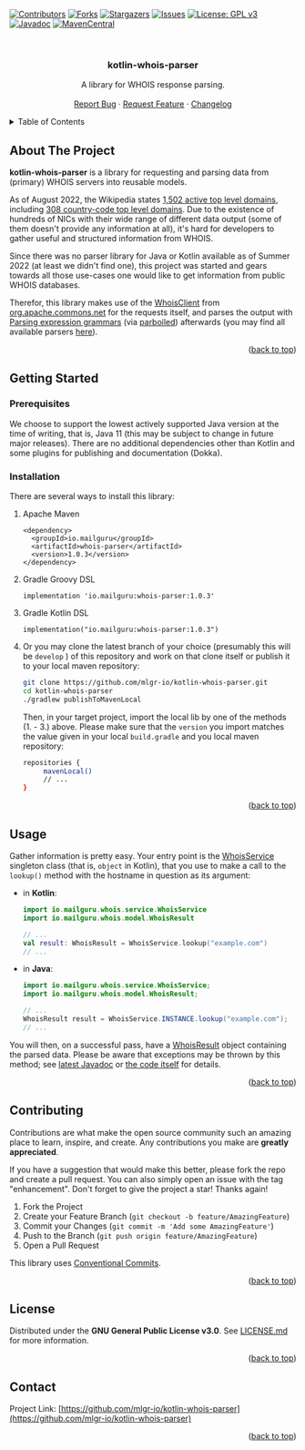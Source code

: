 <!-- Improved compatibility of back to top link: See: https://github.com/othneildrew/Best-README-Template/pull/73 -->
<a name="readme-top"></a>
<!--
*** Thanks for checking out the Best-README-Template. If you have a suggestion
*** that would make this better, please fork the repo and create a pull request
*** or simply open an issue with the tag "enhancement".
*** Don't forget to give the project a star!
*** Thanks again! Now go create something AMAZING! :D
-->



<!-- PROJECT SHIELDS -->
<!--
*** I'm using markdown "reference style" links for readability.
*** Reference links are enclosed in brackets [ ] instead of parentheses ( ).
*** See the bottom of this document for the declaration of the reference variables
*** for contributors-url, forks-url, etc. This is an optional, concise syntax you may use.
*** https://www.markdownguide.org/basic-syntax/#reference-style-links
-->
[![Contributors][contributors-shield]][contributors-url]
[![Forks][forks-shield]][forks-url]
[![Stargazers][stars-shield]][stars-url]
[![Issues][issues-shield]][issues-url]
[![License: GPL v3][license-shield]][license-url]
[![Javadoc][javadoc-shield]][javadoc-url]
[![MavenCentral][maven-shield]][maven-url]




<!-- PROJECT LOGO -->
<br />
<div align="center">
  <!-- a href="https://github.com/mlgr-io/kotlin-whois-parser">
    <img src="images/logo.png" alt="Logo" width="80" height="80">
  </a //-->

<h3 align="center">kotlin-whois-parser</h3>

  <p align="center">
    A library for WHOIS response parsing. 
    <!-- br />
    <a href="https://github.com/mlgr-io/kotlin-whois-parser"><strong>Explore the docs »</strong></a //-->
    <br />
    <br />
    <!-- a href="https://github.com/mlgr-io/kotlin-whois-parser">View Demo</a>
    · //-->
    <a href="https://github.com/mlgr-io/kotlin-whois-parser/issues">Report Bug</a>
    ·
    <a href="https://github.com/mlgr-io/kotlin-whois-parser/issues">Request Feature</a>
    ·
    <a href="CHANGELOG.md">Changelog</a>
  </p>
</div>



<!-- TABLE OF CONTENTS -->
<details>
  <summary>Table of Contents</summary>
  <ol>
    <li><a href="#about-the-project">About The Project</a></li>
    <li>
      <a href="#getting-started">Getting Started</a>
      <ul>
        <li><a href="#prerequisites">Prerequisites</a></li>
        <li><a href="#installation">Installation</a></li>
      </ul>
    </li>
    <li><a href="#usage">Usage</a></li>
    <li><a href="#contributing">Contributing</a></li>
    <li><a href="#license">License</a></li>
    <li><a href="#contact">Contact</a></li>
  </ol>
</details>



<!-- ABOUT THE PROJECT -->
## About The Project

**kotlin-whois-parser** is a library for requesting and parsing data from (primary) WHOIS servers into reusable models.

As of August 2022, the Wikipedia states [1,502 active top level domains](https://en.wikipedia.org/wiki/List_of_Internet_top-level_domains),
including [308 country-code top level domains](https://en.wikipedia.org/wiki/Country_code_top-level_domain).
Due to the existence of hundreds of NICs with their wide range of different data output (some of them doesn't
provide any information at all), it's hard for developers to gather useful and structured information from WHOIS.

Since there was no parser library for Java or Kotlin available as of Summer 2022 (at least we didn't find one), this
project was started and gears towards all those use-cases one would like to get information from public WHOIS databases.


Therefor, this library makes use of the [WhoisClient](https://commons.apache.org/proper/commons-net/apidocs/org/apache/commons/net/whois/WhoisClient.html)
from [org.apache.commons.net](https://commons.apache.org/proper/commons-net/) for the requests itself, and parses the
output with [Parsing expression grammars](https://en.wikipedia.org/wiki/Parsing_expression_grammar) (via
[parboiled](https://github.com/sirthias/parboiled/wiki)) afterwards (you may find all available parsers
[here](src/main/kotlin/io/mailguru/whois/parser/impl/)).

<p align="right">(<a href="#readme-top">back to top</a>)</p>



<!-- GETTING STARTED -->
## Getting Started

<!-- [Javadoc](https://javadoc.io/doc/io.mailguru/whois-parser) -->

### Prerequisites

We choose to support the lowest actively supported Java version at the time of writing, that is, Java 11 (this may be
subject to change in future major releases). There are no additional dependencies other than Kotlin and some plugins
for publishing and documentation (Dokka).

### Installation

There are several ways to install this library:

1. Apache Maven
   ```
   <dependency>
     <groupId>io.mailguru</groupId>
     <artifactId>whois-parser</artifactId>
     <version>1.0.3</version>
   </dependency>
   ```
2. Gradle Groovy DSL
   ```
   implementation 'io.mailguru:whois-parser:1.0.3'
   ```
3. Gradle Kotlin DSL
   ```
   implementation("io.mailguru:whois-parser:1.0.3")
   ```
4. Or you may clone the latest branch of your choice (presumably this will be `develop` ) of this repository and work on
   that clone itself or publish it to your local maven repository: 
   ```sh
   git clone https://github.com/mlgr-io/kotlin-whois-parser.git
   cd kotlin-whois-parser
   ./gradlew publishToMavenLocal
   ```
   Then, in your target project, import the local lib by one of the methods (1. - 3.) above. Please make sure that the `version`
   you import matches the value given in your local `build.gradle` and you local maven repository:
   ```sh
   repositories {
        mavenLocal()
        // ...
   }
   ```
 

<p align="right">(<a href="#readme-top">back to top</a>)</p>



<!-- USAGE EXAMPLES -->
## Usage

Gather information is pretty easy. Your entry point is the [WhoisService](src/main/kotlin/io/mailguru/whois/service/WhoisService.kt)
singleton class (that is, `object` in Kotlin), that you use to make a call to the `lookup()` method with the hostname
in question as its argument:

* in **Kotlin**:
  ```kotlin
  import io.mailguru.whois.service.WhoisService
  import io.mailguru.whois.model.WhoisResult

  // ...
  val result: WhoisResult = WhoisService.lookup("example.com")
  // ...

  ```
* in **Java**:
  ```java
  import io.mailguru.whois.service.WhoisService;
  import io.mailguru.whois.model.WhoisResult;

  // ...
  WhoisResult result = WhoisService.INSTANCE.lookup("example.com");
  // ...
  ```
  
You will then, on a successful pass, have a [WhoisResult](src/main/kotlin/io/mailguru/whois/model/WhoisResult.kt) object
containing the parsed data.
Please be aware that exceptions may be thrown by this method; see [latest Javadoc](https://javadoc.io/doc/io.mailguru/whois-parser/latest/whois-parser/io.mailguru.whois.service/-whois-service/lookup.html)
or [the code itself](src/main/kotlin/io/mailguru/whois/service/WhoisService.kt#L77) for details.


<p align="right">(<a href="#readme-top">back to top</a>)</p>



<!-- CONTRIBUTING -->
## Contributing

Contributions are what make the open source community such an amazing place to learn, inspire, and create. Any contributions you make are **greatly appreciated**.

If you have a suggestion that would make this better, please fork the repo and create a pull request. You can also simply open an issue with the tag "enhancement".
Don't forget to give the project a star! Thanks again!

1. Fork the Project
2. Create your Feature Branch (`git checkout -b feature/AmazingFeature`)
3. Commit your Changes (`git commit -m 'Add some AmazingFeature'`)
4. Push to the Branch (`git push origin feature/AmazingFeature`)
5. Open a Pull Request

This library uses [Conventional Commits](https://www.conventionalcommits.org/en/v1.0.0/).

<p align="right">(<a href="#readme-top">back to top</a>)</p>



<!-- LICENSE -->
## License

Distributed under the **GNU General Public License v3.0**. See [LICENSE.md](LICENSE.md) for more information.

<p align="right">(<a href="#readme-top">back to top</a>)</p>



<!-- CONTACT -->
## Contact

Project Link: [https://github.com/mlgr-io/kotlin-whois-parser](https://github.com/mlgr-io/kotlin-whois-parser)

<p align="right">(<a href="#readme-top">back to top</a>)</p>



<!-- MARKDOWN LINKS & IMAGES -->
<!-- https://www.markdownguide.org/basic-syntax/#reference-style-links -->
[javadoc-url]: https://javadoc.io/doc/io.mailguru/whois-parser
[javadoc-shield]: https://javadoc.io/badge2/io.mailguru/whois-parser/javadoc.svg?style=for-the-badge&color=yellow
[maven-url]: https://search.maven.org/artifact/io.mailguru/whois-parser
[maven-shield]: https://img.shields.io/maven-central/v/io.mailguru/whois-parser?style=for-the-badge
[contributors-shield]: https://img.shields.io/github/contributors/mlgr-io/kotlin-whois-parser.svg?style=for-the-badge
[contributors-url]: https://github.com/mlgr-io/kotlin-whois-parser/graphs/contributors
[forks-shield]: https://img.shields.io/github/forks/mlgr-io/kotlin-whois-parser.svg?style=for-the-badge
[forks-url]: https://github.com/mlgr-io/kotlin-whois-parser/network/members
[stars-shield]: https://img.shields.io/github/stars/mlgr-io/kotlin-whois-parser.svg?style=for-the-badge
[stars-url]: https://github.com/mlgr-io/kotlin-whois-parser/stargazers
[issues-shield]: https://img.shields.io/github/issues/mlgr-io/kotlin-whois-parser.svg?style=for-the-badge
[issues-url]: https://github.com/mlgr-io/kotlin-whois-parser/issues
[license-shield]: https://img.shields.io/github/license/mlgr-io/kotlin-whois-parser.svg?style=for-the-badge
[license-url]: https://github.com/mlgr-io/kotlin-whois-parser/blob/master/LICENSE.md
[linkedin-shield]: https://img.shields.io/badge/-LinkedIn-black.svg?style=for-the-badge&logo=linkedin&colorB=555
[linkedin-url]: https://linkedin.com/in/linkedin_username
[product-screenshot]: images/screenshot.png
[Next.js]: https://img.shields.io/badge/next.js-000000?style=for-the-badge&logo=nextdotjs&logoColor=white
[Next-url]: https://nextjs.org/
[React.js]: https://img.shields.io/badge/React-20232A?style=for-the-badge&logo=react&logoColor=61DAFB
[React-url]: https://reactjs.org/
[Vue.js]: https://img.shields.io/badge/Vue.js-35495E?style=for-the-badge&logo=vuedotjs&logoColor=4FC08D
[Vue-url]: https://vuejs.org/
[Angular.io]: https://img.shields.io/badge/Angular-DD0031?style=for-the-badge&logo=angular&logoColor=white
[Angular-url]: https://angular.io/
[Svelte.dev]: https://img.shields.io/badge/Svelte-4A4A55?style=for-the-badge&logo=svelte&logoColor=FF3E00
[Svelte-url]: https://svelte.dev/
[Laravel.com]: https://img.shields.io/badge/Laravel-FF2D20?style=for-the-badge&logo=laravel&logoColor=white
[Laravel-url]: https://laravel.com
[Bootstrap.com]: https://img.shields.io/badge/Bootstrap-563D7C?style=for-the-badge&logo=bootstrap&logoColor=white
[Bootstrap-url]: https://getbootstrap.com
[JQuery.com]: https://img.shields.io/badge/jQuery-0769AD?style=for-the-badge&logo=jquery&logoColor=white
[JQuery-url]: https://jquery.com
